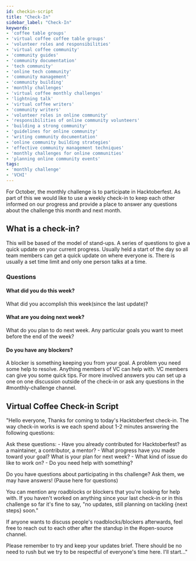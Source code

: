 ```yaml
---
id: checkin-script
title: "Check-In"
sidebar_label: "Check-In"
keywords: 
- 'coffee table groups'
- 'virtual coffee coffee table groups'
- 'volunteer roles and responsibilities'
- 'virtual coffee community'
- 'community guides'
- 'community documentation'
- 'tech community'
- 'online tech community'
- 'community management'
- 'community building'
- 'monthly challenges'
- 'virtual coffee monthly challenges'
- 'lightning talk'
- 'virtual coffee writers'
- 'community writers'
- 'volunteer roles in online community'
- 'responsibilities of online community volunteers'
- 'building a strong community'
- 'guidelines for online community'
- 'writing community documentation'
- 'online community building strategies'
- 'effective community management techniques'
- 'monthly challenges for online communities'
- 'planning online community events'
tags: 
- 'monthly challenge'
- 'VCHI'
---
```


For October, the monthly challenge is to participate in Hacktoberfest. As part of this we would like to use a weekly check-in to keep each other informed on our progress and provide a place to answer any questions about the challenge this month and next month.

## What is a check-in?

This will be based of the model of stand-ups. A series of questions to give a quick update on your current progress. Usually held a start of the day so all team members can get a quick update on where everyone is. There is usually a set time limit and only one person talks at a time.

### Questions

#### What did you do this week?

What did you accomplish this week(since the last update)?

#### What are you doing next week?

What do you plan to do next week. Any particular goals you want to meet before the end of the week?

#### Do you have any blockers?

A blocker is something keeping you from your goal. A problem you need some help to resolve. Anything members of VC can help with. VC members can give you some quick tips. For more involved answers you can set up a one on one discussion outside of the check-in or ask any questions in the #monthly-challenge channel.

## Virtual Coffee Check-in Script

"Hello everyone,
Thanks for coming to today's Hacktoberfest check-in. The way check-in works is we each spend about 1-2 minutes answering the following questions:

Ask these questions: - Have you already contributed for Hacktoberfest? as a maintainer, a contributor, a mentor? - What progress have you made toward your goal? What is your plan for next week? - What kind of issue do like to work on? - Do you need help with something?

Do you have questions about participating in ths challenge? Ask them, we may have answers!
(Pause here for questions)

You can mention any roadblocks or blockers that you're looking for help with. If you haven't worked on anything since your last check-in or in this challenge so far it's fine to say, "no updates, still planning on tackling {next steps} soon."

If anyone wants to discuss people's roadblocks/blockers afterwards, feel free to reach out to each other after the standup in the #open-source channel.

Please remember to try and keep your updates brief. There should be no need to rush but we try to be respectful of everyone's time here.
I'll start..."
